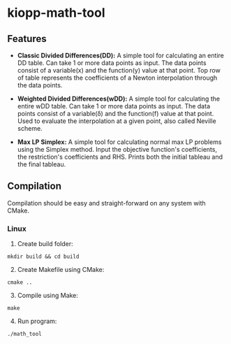# kiopp-math-tool

## Features
- **Classic Divided Differences(DD):** A simple tool for calculating an entire DD table. Can take 1 or more data points as input. The data points consist of a variable(x) and the function(y) value at that point. Top row of table represents the coefficients of a Newton interpolation through the data points.

- **Weighted Divided Differences(wDD):** A simple tool for calculating the entire wDD table. Can take 1 or more data points as input. The data points consist of a variable(δ) and the function(f) value at that point. Used to evaluate the interpolation at a given point, also called Neville scheme.

- **Max LP Simplex:** A simple tool for calculating normal max LP problems using the Simplex method. Input the objective function's coefficients, the restriction's coefficients and RHS. Prints both the initial tableau and the final tableau. 

## Compilation
Compilation should be easy and straight-forward on any system with CMake.

### Linux
1. Create build folder: 
```
mkdir build && cd build
```
2. Create Makefile using CMake:
```
cmake ..
```
3. Compile using Make:
```
make
```
4. Run program:
```
./math_tool
```
